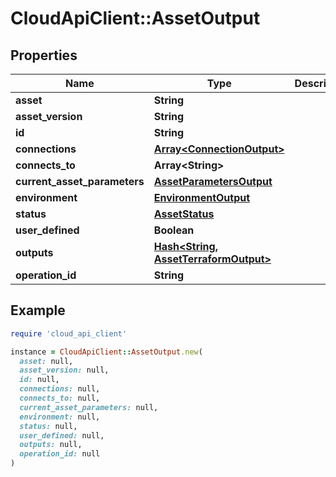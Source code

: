 # CloudApiClient::AssetOutput

## Properties

| Name | Type | Description | Notes |
| ---- | ---- | ----------- | ----- |
| **asset** | **String** |  |  |
| **asset_version** | **String** |  |  |
| **id** | **String** |  |  |
| **connections** | [**Array&lt;ConnectionOutput&gt;**](ConnectionOutput.md) |  | [optional] |
| **connects_to** | **Array&lt;String&gt;** |  | [optional] |
| **current_asset_parameters** | [**AssetParametersOutput**](AssetParametersOutput.md) |  |  |
| **environment** | [**EnvironmentOutput**](EnvironmentOutput.md) |  |  |
| **status** | [**AssetStatus**](AssetStatus.md) |  |  |
| **user_defined** | **Boolean** |  |  |
| **outputs** | [**Hash&lt;String, AssetTerraformOutput&gt;**](AssetTerraformOutput.md) |  | [optional] |
| **operation_id** | **String** |  | [optional] |

## Example

```ruby
require 'cloud_api_client'

instance = CloudApiClient::AssetOutput.new(
  asset: null,
  asset_version: null,
  id: null,
  connections: null,
  connects_to: null,
  current_asset_parameters: null,
  environment: null,
  status: null,
  user_defined: null,
  outputs: null,
  operation_id: null
)
```

